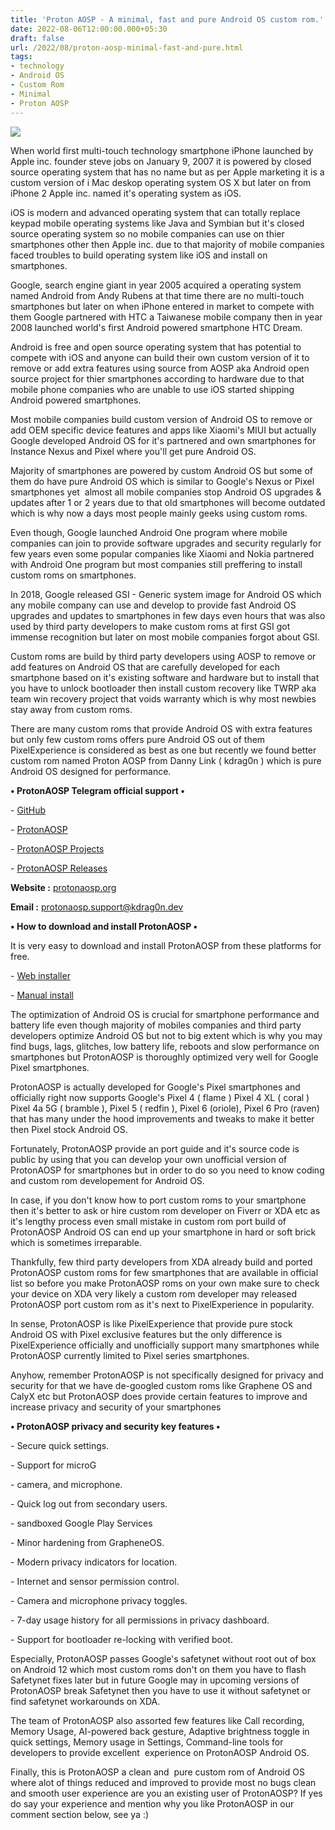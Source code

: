 ```yaml
---
title: 'Proton AOSP - A minimal, fast and pure Android OS custom rom.'
date: 2022-08-06T12:00:00.000+05:30
draft: false
url: /2022/08/proton-aosp-minimal-fast-and-pure.html
tags: 
- technology
- Android OS
- Custom Rom
- Minimal
- Proton AOSP
---
```


 [![](https://lh3.googleusercontent.com/-3RORk5SLY7g/Yu65pRCJvVI/AAAAAAAAM9c/ROsWrUld3Z8cZEm0C7LatAKmXaK81BPHwCNcBGAsYHQ/s1600/1659812255351681-0.png)](https://lh3.googleusercontent.com/-3RORk5SLY7g/Yu65pRCJvVI/AAAAAAAAM9c/ROsWrUld3Z8cZEm0C7LatAKmXaK81BPHwCNcBGAsYHQ/s1600/1659812255351681-0.png) 

  

  

  

When world first multi-touch technology smartphone iPhone launched by Apple inc. founder steve jobs on January 9, 2007 it is powered by closed source operating system that has no name but as per Apple marketing it is a custom version of i Mac deskop operating system OS X but later on from iPhone 2 Apple inc. named it's operating system as iOS.

  

iOS is modern and advanced operating system that can totally replace keypad mobile operating systems like Java and Symbian but it's closed source operating system so no mobile companies can use on thier smartphones other then Apple inc. due to that majority of mobile companies faced troubles to build operating system like iOS and install on smartphones.

  

Google, search engine giant in year 2005 acquired a operating system named Android from Andy Rubens at that time there are no multi-touch smartphones but later on when iPhone entered in market to compete with them Google partnered with HTC a Taiwanese mobile company then in year 2008 launched world's first Android powered smartphone HTC Dream.

  

Android is free and open source operating system that has potential to compete with iOS and anyone can build their own custom version of it to remove or add extra features using source from AOSP aka Android open source project for thier smartphones according to hardware due to that mobile phone companies who are unable to use iOS started shipping Android powered smartphones.

  

Most mobile companies build custom version of Android OS to remove or add OEM specific device features and apps like Xiaomi's MIUI but actually Google developed Android OS for it's partnered and own smartphones for Instance Nexus and Pixel where you'll get pure Android OS.

  

Majority of smartphones are powered by custom Android OS but some of them do have pure Android OS which is similar to Google's Nexus or Pixel smartphones yet  almost all mobile companies stop Android OS upgrades & updates after 1 or 2 years due to that old smartphones will become outdated which is why now a days most people mainly geeks using custom roms.

  

Even though, Google launched Android One program where mobile companies can join to provide software upgrades and security regularly for few years even some popular companies like Xiaomi and Nokia partnered with Android One program but most companies still preffering to install custom roms on smartphones.

  

In 2018, Google released GSI - Generic system image for Android OS which any mobile company can use and develop to provide fast Android OS upgrades and updates to smartphones in few days even hours that was also used by third party developers to make custom roms at first GSI got immense recognition but later on most mobile companies forgot about GSI.

  

Custom roms are build by third party developers using AOSP to remove or add features on Android OS that are carefully developed for each smartphone based on it's existing software and hardware but to install that you have to unlock bootloader then install custom recovery like TWRP aka team win recovery project that voids warranty which is why most newbies stay away from custom roms.

  

There are many custom roms that provide Android OS with extra features but only few custom roms offers pure Android OS out of them PixelExperience is considered as best as one but recently we found better custom rom named Proton AOSP from Danny Link ( kdrag0n ) which is pure Android OS designed for performance.

  

**• ProtonAOSP Telegram official support •**

\- [GitHub](https://github.com/ProtonAOSP/android_manifest/issues/new)

\- [ProtonAOSP](https://t.me/protonaosp)

\- [ProtonAOSP Projects](https://t.me/proton_pixel)

\- [ProtonAOSP Releases](https://t.me/proton_releases)

**Website :** [protonaosp.org](http://protonaosp.org)

**Email :** [protonaosp.support@kdrag0n.dev](mailto:protonaosp.support@kdrag0n.dev)

  

**• How to download and install ProtonAOSP •**

It is very easy to download and install ProtonAOSP from these platforms for free.

  

\- [Web installer](https://protonaosp.org/install/web)

\- [Manual install](https://protonaosp.org/install/manual)

  

The optimization of Android OS is crucial for smartphone performance and battery life even though majority of mobiles companies and third party developers optimize Android OS but not to big extent which is why you may find bugs, lags, glitches, low battery life, reboots and slow performance on smartphones but ProtonAOSP is thoroughly optimized very well for Google Pixel smartphones.  

  

ProtonAOSP is actually developed for Google's Pixel smartphones and officially right now supports Google's Pixel 4 ( flame ) Pixel 4 XL ( coral ) Pixel 4a 5G ( bramble ), Pixel 5 ( redfin ), Pixel 6 (oriole), Pixel 6 Pro (raven) that has many under the hood improvements and tweaks to make it better then Pixel stock Android OS.

  

Fortunately, ProtonAOSP provide an port guide and it's source code is public by using that you can develop your own unofficial version of ProtonAOSP for smartphones but in order to do so you need to know coding and custom rom developement for Android OS.

  

In case, if you don't know how to port custom roms to your smartphone then it's better to ask or hire custom rom developer on Fiverr or XDA etc as it's lengthy process even small mistake in custom rom port build of ProtonAOSP Android OS can end up your smartphone in hard or soft brick which is sometimes irreparable.

  

Thankfully, few third party developers from XDA already build and ported ProtonAOSP custom roms for few smartphones that are available in official list so before you make ProtonAOSP roms on your own make sure to check your device on XDA very likely a custom rom developer may released ProtonAOSP port custom rom as it's next to PixelExperience in popularity.

  

In sense, ProtonAOSP is like PixelExperience that provide pure stock Android OS with Pixel exclusive features but the only difference is PixelExperience officially and unofficially support many smartphones while ProtonAOSP currently limited to Pixel series smartphones.

  

Anyhow, remember ProtonAOSP is not specifically designed for privacy and security for that we have de-googled custom roms like Graphene OS and CalyX etc but ProtonAOSP does provide certain features to improve and increase privacy and security of your smartphones

  

**• ProtonAOSP privacy and security key features •**

\- Secure quick settings.

  

\- Support for microG

  

\- camera, and microphone.

  

\- Quick log out from secondary users.

  

\- sandboxed Google Play Services

  

\- Minor hardening from GrapheneOS.

  

\- Modern privacy indicators for location.

  

\- Internet and sensor permission control.

  

\- Camera and microphone privacy toggles.

  

\- 7-day usage history for all permissions in privacy dashboard.

  

\- Support for bootloader re-locking with verified boot.

  

Especially, ProtonAOSP passes Google's safetynet without root out of box on Android 12 which most custom roms don't on them you have to flash Safetynet fixes later but in future Google may in upcoming versions of ProtonAOSP break Safetynet then you have to use it without safetynet or find safetynet workarounds on XDA.

  

The team of ProtonAOSP also assorted few features like Call recording, Memory Usage, AI-powered back gesture, Adaptive brightness toggle in quick settings, Memory usage in Settings, Command-line tools for developers to provide excellent  experience on ProtonAOSP Android OS.

  

Finally, this is ProtonAOSP a clean and  pure custom rom of Android OS where alot of things reduced and improved to provide most no bugs clean and smooth user experience are you an existing user of ProtonAOSP? If yes do say your experience and mention why you like ProtonAOSP in our comment section below, see ya :)